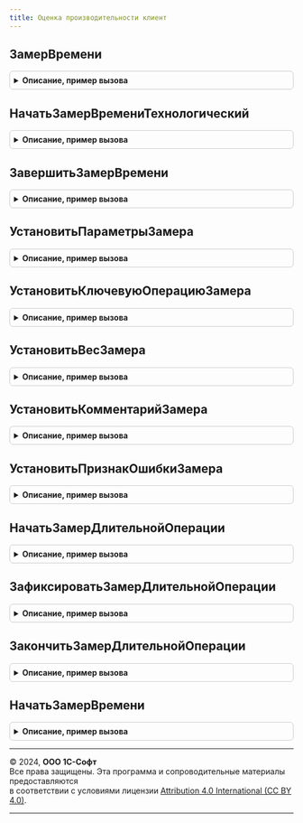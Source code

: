 ```yaml
---
title: Оценка производительности клиент
---
```



## ЗамерВремени
<details style="margin: 1em 0; padding: 0.5em; border: 1px solid #ccc; border-radius: 6px;">

<summary style="font-weight: bold; cursor: pointer;">Описание, пример вызова</summary>

```bsl

// Начинает замер времени ключевой операции.
// Результат замера будет записан в регистр сведений ЗамерыВремени.
// Поскольку клиентские замеры хранятся в клиентском буфере и записываются с периодичностью,
// указанной в константе ОценкаПроизводительностиПериодЗаписи (по умолчанию, каждую минуту),
// в случае завершения сеанса часть замеров может быть потеряна.
//
// Параметры:
//  КлючеваяОперация - Строка - 	имя ключевой операции. Если Неопределено, то ключевую операцию
//									необходимо указать явно вызовом процедуры
//									УстановитьКлючевуюОперациюЗамера.
//  ФиксироватьСОшибкой - Булево -	признак автоматической фиксации ошибки.
//									Истина - при автоматическом завершении замера, он будет записан
//									с признаком "Выполнен с ошибкой". В том месте кода, где ошибка явно
//									не может возникнуть, необходимо либо явно завершить замер методом
//									ЗавершитьЗамерВремени, либо снять признак ошибки с помощью метода
//									УстановитьПризнакОшибкиЗамера.
//									Ложь - замер будет считаться корректным при автоматическом завершении.
//  АвтоЗавершение - Булево	 - 		признак автоматического завершения замера.
//									Истина - завершение замера будет выполнено автоматически
//									через глобальный обработчик ожидания.
//									Ложь - завершить замер необходимо явно вызовом процедуры
//									ЗавершитьЗамерВремени.
//
// Возвращаемое значение:
//  УникальныйИдентификатор - уникальный идентификатор замера, который позволяет идентифицировать замер.
//
Функция ЗамерВремени(КлючеваяОперация = Неопределено, ФиксироватьСОшибкой = Ложь, АвтоЗавершение = Истина) Экспорт
```

Пример вызова
```bsl
Результат = ОценкаПроизводительностиКлиент.ЗамерВремени(КлючеваяОперация, ФиксироватьСОшибкой, АвтоЗавершение);
```
</details>

## НачатьЗамерВремениТехнологический
<details style="margin: 1em 0; padding: 0.5em; border: 1px solid #ccc; border-radius: 6px;">

<summary style="font-weight: bold; cursor: pointer;">Описание, пример вызова</summary>

```bsl

// Начинает технологический замер времени ключевой операции.
// Результат замера будет записан в РегистрСведений.ЗамерыВремени.
//
// Параметры:
//  АвтоЗавершение - Булево	 - 	признак автоматического завершения замера.
//								Истина - завершение замера будет выполнено автоматически
//								через глобальный обработчик ожидания.
//								Ложь - завершить замер необходимо явно вызовом процедуры
//								ЗавершитьЗамерВремени.
//  КлючеваяОперация - Строка - имя ключевой операции. Если Неопределено> то ключевую операцию
//								необходимо указать явно вызовом процедуры
//								УстановитьКлючевуюОперациюЗамера.
//
// Возвращаемое значение:
//  УникальныйИдентификатор - уникальный идентификатор замера, который позволяет идентифицировать замер.
//
Функция НачатьЗамерВремениТехнологический(АвтоЗавершение = Истина, КлючеваяОперация = Неопределено) Экспорт
```

Пример вызова
```bsl
Результат = ОценкаПроизводительностиКлиент.НачатьЗамерВремениТехнологический(АвтоЗавершение, КлючеваяОперация);
```
</details>

## ЗавершитьЗамерВремени
<details style="margin: 1em 0; padding: 0.5em; border: 1px solid #ccc; border-radius: 6px;">

<summary style="font-weight: bold; cursor: pointer;">Описание, пример вызова</summary>

```bsl

// Завершает замер времени на клиенте.
//
// Параметры:
//  УИДЗамера - УникальныйИдентификатор - уникальный идентификатор замера.
//  ВыполненСОшибкой - Булево - признак того, что замер не был выполнен до конца,
//  							а выполнение ключевой операции завершилось с ошибкой.
//
Процедура ЗавершитьЗамерВремени(УИДЗамера, ВыполненСОшибкой = Ложь) Экспорт
```

Пример вызова
```bsl
ОценкаПроизводительностиКлиент.ЗавершитьЗамерВремени(УИДЗамера, ВыполненСОшибкой);
```
</details>

## УстановитьПараметрыЗамера
<details style="margin: 1em 0; padding: 0.5em; border: 1px solid #ccc; border-radius: 6px;">

<summary style="font-weight: bold; cursor: pointer;">Описание, пример вызова</summary>

```bsl

// Устанавливает параметры замера.
//
// Параметры:
//  УИДЗамера	- УникальныйИдентификатор - уникальный идентификатор замера.
//  ПараметрыЗамера	- Структура:
//    * КлючеваяОперация - Строка		- имя ключевой операции.
//    * ВесЗамера		- Число			- количественный показатель сложности замера.
//    * Комментарий		- Строка
//						- Соответствие - дополнительная произвольной информации замера.
//    * ВыполненаСОшибкой - Булево			- признак выполнения замера с ошибкой,
//											см. процедуру УстановитьПризнакОшибкиЗамера.
//
Процедура УстановитьПараметрыЗамера(УИДЗамера, ПараметрыЗамера) Экспорт
```

Пример вызова
```bsl
ОценкаПроизводительностиКлиент.УстановитьПараметрыЗамера(УИДЗамера, ПараметрыЗамера) 
```
</details>

## УстановитьКлючевуюОперациюЗамера
<details style="margin: 1em 0; padding: 0.5em; border: 1px solid #ccc; border-radius: 6px;">

<summary style="font-weight: bold; cursor: pointer;">Описание, пример вызова</summary>

```bsl

// Устанавливает ключевую операцию замера.
//
// Параметры:
//  УИДЗамера 			- УникальныйИдентификатор - уникальный идентификатор замера.
//  КлючеваяОперация	- Строка - наименование ключевой операции.
//
// Если на момент начала замера имя ключевой операции еще неизвестно,
// то с помощью этой процедуры в любой момент до завершения замера можно
// доопределить имя ключевой операции.
// Например, при проведении документа, т.к. в момент начала проведения
// мы не можем гарантировать, что проведение документа завершиться и не будет отказа.
//
// &НаКлиенте
// Процедура ПередЗаписью(Отказ, ПараметрыЗаписи)
//	Если ПараметрыЗаписи.РежимЗаписи = РежимЗаписиДокумента.Проведение Тогда
//		ИдентификаторЗамераПроведение = ОценкаПроизводительностиКлиент.НачатьЗамерВремени(Истина);
//	КонецЕсли;
// КонецПроцедуры
//
// &НаКлиенте
// Процедура ПослеЗаписи(ПараметрыЗаписи)
//	Если ПараметрыЗаписи.РежимЗаписи = РежимЗаписиДокумента.Проведение Тогда
//		ОценкаПроизводительностиКлиент.УстановитьКлючевуюОперациюЗамера(ИдентификаторЗамераПроведение, "ПроведениеДокумента");
//	КонецЕсли;
// КонецПроцедуры
//
Процедура УстановитьКлючевуюОперациюЗамера(УИДЗамера, КлючеваяОперация) Экспорт
```

Пример вызова
```bsl
ОценкаПроизводительностиКлиент.УстановитьКлючевуюОперациюЗамера(УИДЗамера, КлючеваяОперация) 
```
</details>

## УстановитьВесЗамера
<details style="margin: 1em 0; padding: 0.5em; border: 1px solid #ccc; border-radius: 6px;">

<summary style="font-weight: bold; cursor: pointer;">Описание, пример вызова</summary>

```bsl

// Устанавливает вес операции замера.
//
// Параметры:
//  УИДЗамера - УникальныйИдентификатор - уникальный идентификатор замера.
//  ВесЗамера - Число					- количественный показатель сложности
//										  замера, например количество строк в документе.
//
Процедура УстановитьВесЗамера(УИДЗамера, ВесЗамера) Экспорт
```

Пример вызова
```bsl
ОценкаПроизводительностиКлиент.УстановитьВесЗамера(УИДЗамера, ВесЗамера) 
```
</details>

## УстановитьКомментарийЗамера
<details style="margin: 1em 0; padding: 0.5em; border: 1px solid #ccc; border-radius: 6px;">

<summary style="font-weight: bold; cursor: pointer;">Описание, пример вызова</summary>

```bsl

// Устанавливает комментарий операции замера.
//
// Параметры:
//  УИДЗамера   - УникальныйИдентификатор - уникальный идентификатор замера.
//  Комментарий - Строка
//              - Соответствие из КлючИЗначение - дополнительная произвольной информации замера.
//                               В случае указания соответствия:
//                                            * Ключ     - Строка - имя дополнительного параметра информации замера.
//                                            * Значение - Строка
//                                                       - Число
//                                                       - Булево - значение дополнительного параметра замера.
//
Процедура УстановитьКомментарийЗамера(УИДЗамера, Комментарий) Экспорт
```

Пример вызова
```bsl
ОценкаПроизводительностиКлиент.УстановитьКомментарийЗамера(УИДЗамера, Комментарий) 
```
</details>

## УстановитьПризнакОшибкиЗамера
<details style="margin: 1em 0; padding: 0.5em; border: 1px solid #ccc; border-radius: 6px;">

<summary style="font-weight: bold; cursor: pointer;">Описание, пример вызова</summary>

```bsl

// Устанавливает признак ошибки операции замера.
//
// Параметры:
//  УИДЗамера	- УникальныйИдентификатор	- уникальный идентификатор замера.
//  Признак		- Булево					- признак замера. Истина - замер выполнился без ошибок.
//											  Ложь - при выполнении замера есть ошибка.
//
Процедура УстановитьПризнакОшибкиЗамера(УИДЗамера, Признак) Экспорт
```

Пример вызова
```bsl
ОценкаПроизводительностиКлиент.УстановитьПризнакОшибкиЗамера(УИДЗамера, Признак) 
```
</details>

## НачатьЗамерДлительнойОперации
<details style="margin: 1em 0; padding: 0.5em; border: 1px solid #ccc; border-radius: 6px;">

<summary style="font-weight: bold; cursor: pointer;">Описание, пример вызова</summary>

```bsl

// Начинает замер времени выполнения длительной ключевой операции. Закончить замер нужно явно вызовом
// процедуры ЗакончитьЗамерДлительнойОперации.
// Результат замера будет записан в регистр сведений ЗамерыВремени.
//
// Параметры:
//  КлючеваяОперация - Строка - имя ключевой операции.
//  ФиксироватьСОшибкой - Булево -	признак автоматической фиксации ошибки.
//									Истина - при автоматическом завершении замера, он будет записан
//									с признаком "Выполнен с ошибкой". В том месте кода, где ошибка явно
//									не может возникнуть, необходимо либо явно завершить замер методом
//									ЗавершитьЗамерВремени, либо снять признак ошибки с помощью метода
//									УстановитьПризнакОшибкиЗамера
//									Ложь - замер будет считаться корректны при автоматическом завершении.
//									ЗавершитьЗамерВремени.
//  АвтоЗавершение - Булево	 - 		признак автоматического завершения замера.
//									Истина - завершение замера будет выполнено автоматически
//									через глобальный обработчик ожидания.
//									Ложь - завершить замер необходимо явно вызовом процедуры
//									ЗавершитьЗамерВремени.
//  ИмяПоследнегоШага - Строка - 	имя последнего шага ключевой операции. Целесообразно использовать, если
//									замер запущен с автоматическим завершением. В противным случае последние
//									действия, выполненные между ЗафиксироватьЗамерДлительнойОперации и
//									срабатыванием обработчика ожидания будет записано под именем "Последний шаг".
//
// Возвращаемое значение:
//   Соответствие из КлючИЗначение:
//     * Ключ - Строка
//     * Значение - Произвольный
//   Ключи:
//     # КлючеваяОперация - Строка -  имя ключевой операции.
//     # ВремяНачала - Число - время начала ключевой операции в миллисекундах.
//     # ВремяПоследнегоЗамера - Число - время последнего замера ключевой операции в миллисекундах.
//     # ВесЗамера - Число - количество данных, обработанных в ходе выполнения действий.
//     # ВложенныеЗамеры - Соответствие - коллекция замеров вложенных шагов.
//
Функция НачатьЗамерДлительнойОперации(КлючеваяОперация, ФиксироватьСОшибкой = Ложь, АвтоЗавершение = Ложь, ИмяПоследнегоШага = "ПоследнийШаг") Экспорт
```

Пример вызова
```bsl
Результат = ОценкаПроизводительностиКлиент.НачатьЗамерДлительнойОперации(КлючеваяОперация, ФиксироватьСОшибкой, АвтоЗавершение, ИмяПоследнегоШага);
```
</details>

## ЗафиксироватьЗамерДлительнойОперации
<details style="margin: 1em 0; padding: 0.5em; border: 1px solid #ccc; border-radius: 6px;">

<summary style="font-weight: bold; cursor: pointer;">Описание, пример вызова</summary>

```bsl

// Фиксирует замер вложенного шага длительной операции.
// Параметры:
//  ОписаниеЗамера 		- Соответствие	 - должно быть получено вызовом метода НачатьЗамерДлительнойОперации.
//  КоличествоДанных 	- Число			 - количество данных, например, строк, обработанных в ходе выполнения вложенного шага.
//  ИмяШага 			- Строка		 - произвольное имя вложенного шага.
//  Комментарий 		- Строка		 - произвольное дополнительное описание замера.
//
Процедура ЗафиксироватьЗамерДлительнойОперации(ОписаниеЗамера, КоличествоДанных, ИмяШага, Комментарий = "") Экспорт
```

Пример вызова
```bsl
ОценкаПроизводительностиКлиент.ЗафиксироватьЗамерДлительнойОперации(ОписаниеЗамера, КоличествоДанных, ИмяШага, Комментарий);
```
</details>

## ЗакончитьЗамерДлительнойОперации
<details style="margin: 1em 0; padding: 0.5em; border: 1px solid #ccc; border-radius: 6px;">

<summary style="font-weight: bold; cursor: pointer;">Описание, пример вызова</summary>

```bsl

// Завершает замер длительной операции.
// Если указано имя шага, фиксирует его как отдельный вложенный шаг
// Параметры:
//  ОписаниеЗамера 		- Соответствие	 - должно быть получено вызовом метода НачатьЗамерДлительнойОперации.
//  КоличествоДанных 	- Число			 - количество данных, например, строк, обработанных в ходе выполнения вложенного шага.
//  ИмяШага 			- Строка		 - произвольное имя вложенного шага.
//  Комментарий 		- Строка		 - произвольное дополнительное описание замера.
//
Процедура ЗакончитьЗамерДлительнойОперации(ОписаниеЗамера, КоличествоДанных, ИмяШага = "", Комментарий = "") Экспорт
```

Пример вызова
```bsl
ОценкаПроизводительностиКлиент.ЗакончитьЗамерДлительнойОперации(ОписаниеЗамера, КоличествоДанных, ИмяШага, Комментарий);
```
</details>

## НачатьЗамерВремени
<details style="margin: 1em 0; padding: 0.5em; border: 1px solid #ccc; border-radius: 6px;">

<summary style="font-weight: bold; cursor: pointer;">Описание, пример вызова</summary>

```bsl

// Устарела. Будет удалена в следующей редакции библиотеки.
// Необходимо использовать процедуру
//		ОценкаПроизводительностиКлиент.ЗамерВремени
// Начинает замер времени ключевой операции.
// Результат замера будет записан в регистр сведений ЗамерыВремени.
// Поскольку клиентские замеры хранятся в клиентском буфере и записываются с периодичностью,
// указанной в константе ОценкаПроизводительностиПериодЗаписи (по умолчанию, каждую минуту),
// в случае завершения сеанса часть замеров может быть потеряна.
//
// Параметры:
//  АвтоЗавершение - Булево	 - 	признак автоматического завершения замера.
//								Истина - завершение замера будет выполнено автоматически
//								через глобальный обработчик ожидания.
//								Ложь - завершить замер необходимо явно вызовом процедуры
//								ЗавершитьЗамерВремени.
//  КлючеваяОперация - Строка - имя ключевой операции. Если Неопределено> то ключевую операцию
//								необходимо указать явно вызовом процедуры
//								УстановитьКлючевуюОперациюЗамера.
//
// Возвращаемое значение:
//  УникальныйИдентификатор - уникальный идентификатор замера, который позволяет идентифицировать замер.
//
Функция НачатьЗамерВремени(АвтоЗавершение = Истина, КлючеваяОперация = Неопределено) Экспорт
```

Пример вызова
```bsl
Результат = ОценкаПроизводительностиКлиент.НачатьЗамерВремени(АвтоЗавершение, КлючеваяОперация);
```
</details>

---

© 2024, **ООО 1С-Софт**  
Все права защищены. Эта программа и сопроводительные материалы предоставляются  
в соответствии с условиями лицензии [Attribution 4.0 International (CC BY 4.0)](https://creativecommons.org/licenses/by/4.0/legalcode).

---
